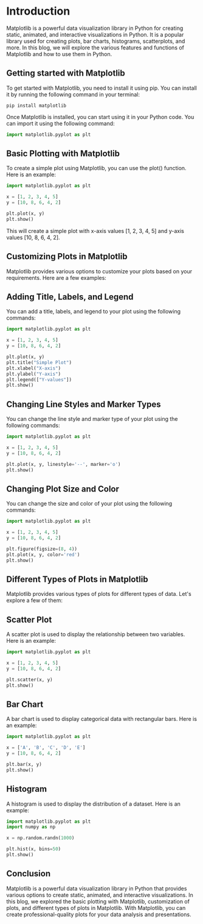 # Introduction

Matplotlib is a powerful data visualization library in Python for creating static, animated, and interactive visualizations in Python. It is a popular library used for creating plots, bar charts, histograms, scatterplots, and more. In this blog, we will explore the various features and functions of Matplotlib and how to use them in Python.

## Getting started with Matplotlib

To get started with Matplotlib, you need to install it using pip. You can install it by running the following command in your terminal:

````console
pip install matplotlib
````

Once Matplotlib is installed, you can start using it in your Python code. You can import it using the following command:

````python
import matplotlib.pyplot as plt
````

## Basic Plotting with Matplotlib

To create a simple plot using Matplotlib, you can use the plot() function. Here is an example:

````python
import matplotlib.pyplot as plt

x = [1, 2, 3, 4, 5]
y = [10, 8, 6, 4, 2]

plt.plot(x, y)
plt.show()
````

This will create a simple plot with x-axis values [1, 2, 3, 4, 5] and y-axis values [10, 8, 6, 4, 2].

## Customizing Plots in Matplotlib

Matplotlib provides various options to customize your plots based on your requirements. Here are a few examples:

## Adding Title, Labels, and Legend

You can add a title, labels, and legend to your plot using the following commands:

````python
import matplotlib.pyplot as plt

x = [1, 2, 3, 4, 5]
y = [10, 8, 6, 4, 2]

plt.plot(x, y)
plt.title("Simple Plot")
plt.xlabel("X-axis")
plt.ylabel("Y-axis")
plt.legend(["Y-values"])
plt.show()
````

## Changing Line Styles and Marker Types

You can change the line style and marker type of your plot using the following commands:

````python
import matplotlib.pyplot as plt

x = [1, 2, 3, 4, 5]
y = [10, 8, 6, 4, 2]

plt.plot(x, y, linestyle='--', marker='o')
plt.show()
````

## Changing Plot Size and Color

You can change the size and color of your plot using the following commands:

````python
import matplotlib.pyplot as plt

x = [1, 2, 3, 4, 5]
y = [10, 8, 6, 4, 2]

plt.figure(figsize=(8, 4))
plt.plot(x, y, color='red')
plt.show()
````

## Different Types of Plots in Matplotlib

Matplotlib provides various types of plots for different types of data. Let's explore a few of them:

## Scatter Plot

A scatter plot is used to display the relationship between two variables. Here is an example:

````python
import matplotlib.pyplot as plt

x = [1, 2, 3, 4, 5]
y = [10, 8, 6, 4, 2]

plt.scatter(x, y)
plt.show()
````

## Bar Chart

A bar chart is used to display categorical data with rectangular bars. Here is an example:

````python
import matplotlib.pyplot as plt

x = ['A', 'B', 'C', 'D', 'E']
y = [10, 8, 6, 4, 2]

plt.bar(x, y)
plt.show()
````

## Histogram

A histogram is used to display the distribution of a dataset. Here is an example:

````python
import matplotlib.pyplot as plt
import numpy as np

x = np.random.randn(1000)

plt.hist(x, bins=50)
plt.show()
````

## Conclusion

Matplotlib is a powerful data visualization library in Python that provides various options to create static, animated, and interactive visualizations. In this blog, we explored the basic plotting with Matplotlib, customization of plots, and different types of plots in Matplotlib. With Matplotlib, you can create professional-quality plots for your data analysis and presentations.
